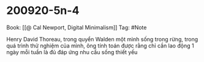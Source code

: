 # 200920-5n-4

Book: [[@ Cal Newport, Digital Minimalism]]
Tag: #Note

Henry David Thoreau, trong quyển Walden một mình sống trong rừng, trong quá trình thử nghiệm của mình, ông tính toán được rằng chỉ cần lao động 1 ngày mỗi tuần là đủ đáp ứng nhu cầu sống thiết yếu
